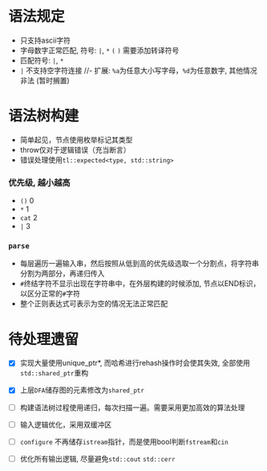 # 语法规定
- 只支持ascii字符
- 字母数字正常匹配, 符号: `|`, `*` `(` `)` 需要添加转译符号
- 匹配符号: `|`, `*`
- `|` 不支持空字符连接
//- 扩展: `%a`为任意大小写字母，`%d`为任意数字, 其他情况非法    (暂时搁置)

# 语法树构建
- 简单起见，节点使用枚举标记其类型
- throw仅对于逻辑错误（充当断言）
- 错误处理使用`tl::expected<type, std::string>`

### 优先级, 越小越高
- `()` 0
- `*` 1
- `cat` 2
- `|` 3

### `parse`
- 每层遍历一遍输入串，然后按照从低到高的优先级选取一个分割点，将字符串分割为两部分，再递归传入
- `#`终结字符不显示出现在字符串中，在外层构建的时候添加, 节点以END标识，以区分正常的`#`字符
- 整个正则表达式可表示为空的情况无法正常匹配

# 待处理遗留
- [x] 实现大量使用unique_ptr<T>*, 而哈希进行rehash操作时会使其失效, 全部使用`std::shared_ptr`重构
- [x] 上层`DFA`储存图的元素修改为`shared_ptr`
- [ ] 构建语法树过程使用递归，每次扫描一遍。需要采用更加高效的算法处理
- [ ] 输入逻辑优化，采用双缓冲区
- [ ] `configure` 不再储存`istream`指针，而是使用bool判断`fstream`和`cin`
- [ ] 优化所有输出逻辑, 尽量避免`std::cout` `std::cerr`

